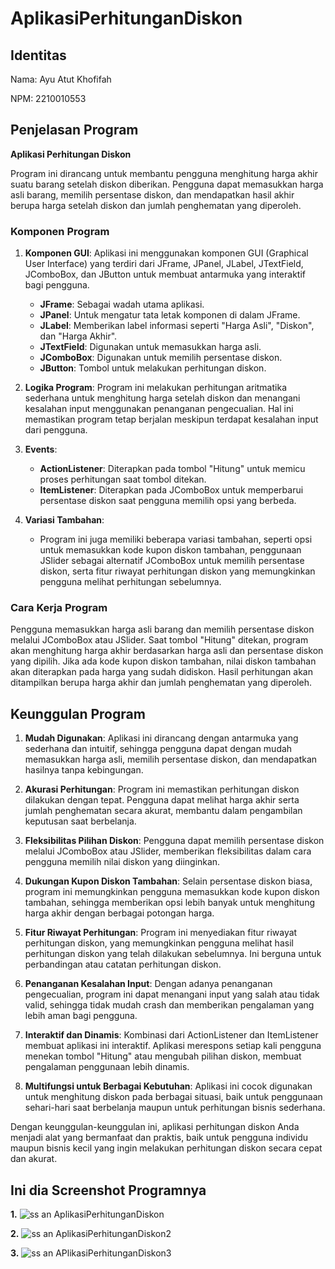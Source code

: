 # AplikasiPerhitunganDiskon
 
## Identitas
Nama: Ayu Atut Khofifah

NPM: 2210010553

## Penjelasan Program

**Aplikasi Perhitungan Diskon**

Program ini dirancang untuk membantu pengguna menghitung harga akhir suatu barang setelah diskon diberikan. Pengguna dapat memasukkan harga asli barang, memilih persentase diskon, dan mendapatkan hasil akhir berupa harga setelah diskon dan jumlah penghematan yang diperoleh.

### Komponen Program
1. **Komponen GUI**: Aplikasi ini menggunakan komponen GUI (Graphical User Interface) yang terdiri dari JFrame, JPanel, JLabel, JTextField, JComboBox, dan JButton untuk membuat antarmuka yang interaktif bagi pengguna.  
   - **JFrame**: Sebagai wadah utama aplikasi.
   - **JPanel**: Untuk mengatur tata letak komponen di dalam JFrame.
   - **JLabel**: Memberikan label informasi seperti "Harga Asli", "Diskon", dan "Harga Akhir".
   - **JTextField**: Digunakan untuk memasukkan harga asli.
   - **JComboBox**: Digunakan untuk memilih persentase diskon.
   - **JButton**: Tombol untuk melakukan perhitungan diskon.

2. **Logika Program**: Program ini melakukan perhitungan aritmatika sederhana untuk menghitung harga setelah diskon dan menangani kesalahan input menggunakan penanganan pengecualian. Hal ini memastikan program tetap berjalan meskipun terdapat kesalahan input dari pengguna.

3. **Events**:
   - **ActionListener**: Diterapkan pada tombol "Hitung" untuk memicu proses perhitungan saat tombol ditekan.
   - **ItemListener**: Diterapkan pada JComboBox untuk memperbarui persentase diskon saat pengguna memilih opsi yang berbeda.

4. **Variasi Tambahan**:
   - Program ini juga memiliki beberapa variasi tambahan, seperti opsi untuk memasukkan kode kupon diskon tambahan, penggunaan JSlider sebagai alternatif JComboBox untuk memilih persentase diskon, serta fitur riwayat perhitungan diskon yang memungkinkan pengguna melihat perhitungan sebelumnya.

### Cara Kerja Program
Pengguna memasukkan harga asli barang dan memilih persentase diskon melalui JComboBox atau JSlider. Saat tombol "Hitung" ditekan, program akan menghitung harga akhir berdasarkan harga asli dan persentase diskon yang dipilih. Jika ada kode kupon diskon tambahan, nilai diskon tambahan akan diterapkan pada harga yang sudah didiskon. Hasil perhitungan akan ditampilkan berupa harga akhir dan jumlah penghematan yang diperoleh.

## Keunggulan Program

1. **Mudah Digunakan**: Aplikasi ini dirancang dengan antarmuka yang sederhana dan intuitif, sehingga pengguna dapat dengan mudah memasukkan harga asli, memilih persentase diskon, dan mendapatkan hasilnya tanpa kebingungan.

2. **Akurasi Perhitungan**: Program ini memastikan perhitungan diskon dilakukan dengan tepat. Pengguna dapat melihat harga akhir serta jumlah penghematan secara akurat, membantu dalam pengambilan keputusan saat berbelanja.

3. **Fleksibilitas Pilihan Diskon**: Pengguna dapat memilih persentase diskon melalui JComboBox atau JSlider, memberikan fleksibilitas dalam cara pengguna memilih nilai diskon yang diinginkan.

4. **Dukungan Kupon Diskon Tambahan**: Selain persentase diskon biasa, program ini memungkinkan pengguna memasukkan kode kupon diskon tambahan, sehingga memberikan opsi lebih banyak untuk menghitung harga akhir dengan berbagai potongan harga.

5. **Fitur Riwayat Perhitungan**: Program ini menyediakan fitur riwayat perhitungan diskon, yang memungkinkan pengguna melihat hasil perhitungan diskon yang telah dilakukan sebelumnya. Ini berguna untuk perbandingan atau catatan perhitungan diskon.

6. **Penanganan Kesalahan Input**: Dengan adanya penanganan pengecualian, program ini dapat menangani input yang salah atau tidak valid, sehingga tidak mudah crash dan memberikan pengalaman yang lebih aman bagi pengguna.

7. **Interaktif dan Dinamis**: Kombinasi dari ActionListener dan ItemListener membuat aplikasi ini interaktif. Aplikasi merespons setiap kali pengguna menekan tombol "Hitung" atau mengubah pilihan diskon, membuat pengalaman penggunaan lebih dinamis.

8. **Multifungsi untuk Berbagai Kebutuhan**: Aplikasi ini cocok digunakan untuk menghitung diskon pada berbagai situasi, baik untuk penggunaan sehari-hari saat berbelanja maupun untuk perhitungan bisnis sederhana.

Dengan keunggulan-keunggulan ini, aplikasi perhitungan diskon Anda menjadi alat yang bermanfaat dan praktis, baik untuk pengguna individu maupun bisnis kecil yang ingin melakukan perhitungan diskon secara cepat dan akurat.

## Ini dia Screenshot Programnya

**1.** ![ss an AplikasiPerhitunganDiskon](https://github.com/user-attachments/assets/400a33eb-df1b-4d67-90fb-12d41fe6a6d5)


**2.** ![ss an AplikasiPerhitunganDiskon2](https://github.com/user-attachments/assets/8ffe6900-d2a4-4df9-bfe2-3576f2fcf1dd)


**3.** ![ss an APlikasiPerhitunganDiskon3](https://github.com/user-attachments/assets/e0529aa2-171f-49ad-8c7e-d3d1ecdc5013)


